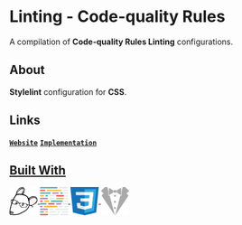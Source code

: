 # Linting - Code-quality Rules

A compilation of **Code-quality Rules Linting** configurations.

## About

**Stylelint** configuration for **CSS**.

## Links

**[`Website`](https://alexbleggi.netlify.app/docs/projects/linting-code-quality-rules/stylelint/css)** **[`Implementation`](https://alexbleggi.netlify.app/docs/projects/linting-code-quality-rules/stylelint/css/implementation)**

## [Built With](https://alexbleggi.netlify.app/docs/projects/linting-code-quality-rules/stylelint/css/#built-with)

<div style="display: inline_block">
  <a href="https://editorconfig.org/" target="_blank">
    <img align="center" alt="EditorConfig" height="50" width="50" src="https://github.com/alexbjr369/alexbjr369/blob/main/icons/editorconfig.png">
  </a>
  <a href="https://prettier.io/" target="_blank">
    <img align="center" alt="Prettier" height="50" width="50" src="https://github.com/alexbjr369/alexbjr369/blob/main/icons/prettier.svg">
  </a>
  <a href="https://developer.mozilla.org/en-US/docs/Web/CSS" target="_blank">
    <img align="center" alt="CSS" height="50" width="50" src="https://github.com/alexbjr369/alexbjr369/blob/main/icons/css.svg">
  </a>
  <a href="https://stylelint.io/" target="_blank">
    <img align="center" alt="Stylelint" height="50" width="50" src="https://github.com/alexbjr369/alexbjr369/blob/main/icons/stylelint-gray.svg">
  </a>
</div>
